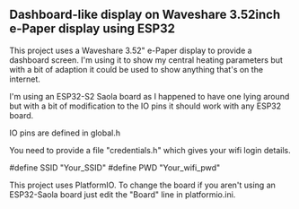 ## Dashboard-like display on Waveshare 3.52inch e-Paper display using ESP32

This project uses a Waveshare 3.52" e-Paper display to provide a dashboard screen.
I'm using it to show my central heating parameters but with a bit of adaption it
could be used to show anything that's on the internet.

I'm using an ESP32-S2 Saola board as I happened to have one lying around but with
a bit of modification to the IO pins it should work with any ESP32 board.

IO pins are defined in global.h

You need to provide a file "credentials.h" which gives your wifi login details.

  #define SSID "Your_SSID" 
  #define PWD "Your_wifi_pwd" 


This project uses PlatformIO. To change the board if you aren't using an ESP32-Saola board
just edit the "Board" line in platformio.ini.
